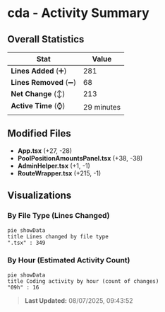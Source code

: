 # cda - Activity Summary 

## Overall Statistics

| Stat                   | Value                                                             |
| ---------------------- | ----------------------------------------------------------------- |
| **Lines Added** (➕)   | 281                                          |
| **Lines Removed** (➖) | 68                                        |
| **Net Change** (↕)    | 213                |
| **Active Time** (⌚)   | 29 minutes |


## Modified Files
- **App.tsx** (+27, -28)
- **PoolPositionAmountsPanel.tsx** (+38, -38)
- **AdminHelper.tsx** (+1, -1)
- **RouteWrapper.tsx** (+215, -1)

## Visualizations

### By File Type (Lines Changed)

```mermaid
pie showData
title Lines changed by file type
".tsx" : 349
```

### By Hour (Estimated Activity Count)

```mermaid
pie showData
title Coding activity by hour (count of changes)
"09h" : 16
```


> **Last Updated:** 08/07/2025, 09:43:52